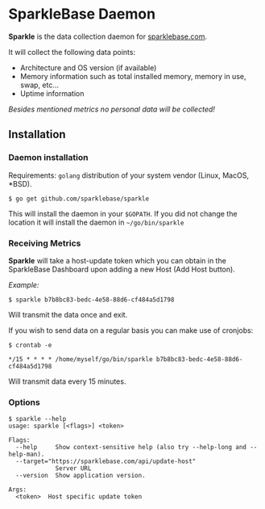 # SparkleBase Daemon

**Sparkle** is the data collection daemon for [sparklebase.com](https://sparklebase.com).

It will collect the following data points:
* Architecture and OS version (if available)
* Memory information such as total installed memory, memory in use, swap, etc…
* Uptime information

*Besides mentioned metrics no personal data will be collected!* 

## Installation

### Daemon installation
Requirements: `golang` distribution of your system vendor (Linux, MacOS, *BSD).

```
$ go get github.com/sparklebase/sparkle
```
This will install the daemon in your `$GOPATH`. If you did not change the location it will install the daemon in `~/go/bin/sparkle`


### Receiving Metrics
**Sparkle** will take a host-update token which you can obtain in the SparkleBase Dashboard upon adding a new Host (Add Host button).

*Example:*
```
$ sparkle b7b8bc83-bedc-4e58-88d6-cf484a5d1798
```
Will transmit the data once and exit.

If you wish to send data on a regular basis you can make use of cronjobs:

```
$ crontab -e

*/15 * * * * /home/myself/go/bin/sparkle b7b8bc83-bedc-4e58-88d6-cf484a5d1798
```
Will transmit data every 15 minutes.

### Options
```
$ sparkle --help
usage: sparkle [<flags>] <token>

Flags:
  --help     Show context-sensitive help (also try --help-long and --help-man).
  --target="https://sparklebase.com/api/update-host"
             Server URL
  --version  Show application version.

Args:
  <token>  Host specific update token
```

